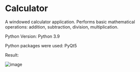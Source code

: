 # Calculator


A windowed calculator application. Performs basic mathematical operations: addition, subtraction, division, multiplication.


Python Version: Python 3.9


Python packages were used: PyQt5

Result:

![image](https://user-images.githubusercontent.com/90320404/147295532-72a89a42-ece7-4a8c-87f2-5ed7315bb19a.png)
